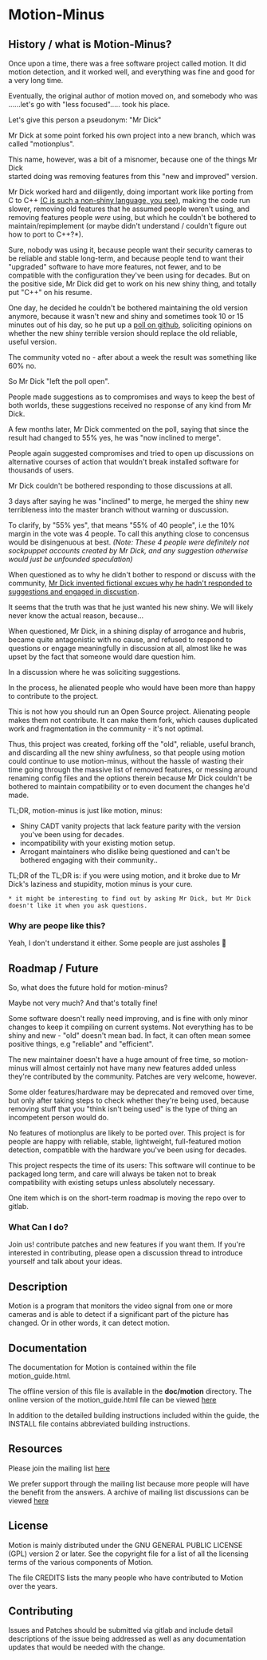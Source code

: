 Motion-Minus
=============

## History / what is Motion-Minus?

Once upon a time, there was a free software project called motion. 
It did motion detection, and it worked well, and everything was fine and good
for a very long time.

Eventually, the original author of motion moved on, and somebody who was
......let's go with "less focused"..... took his place. 

Let's give this person a pseudonym: "Mr Dick"

Mr Dick at some point forked his own project into a new branch, which was
called "motionplus".

This name, however, was a bit of a misnomer, because one of the things Mr Dick  
started doing was removing features from this "new and improved" version.

Mr Dick worked hard and diligently, doing important work like porting from C
to C++ [(C is such a non-shiny language, you see)](https://web.archive.org/web/20131209133259/http://thread.gmane.org/gmane.comp.version-control.git/57643/focus=57918), making the code run slower,
removing old features that he assumed people weren't using, 
and removing features people *were* using, but which he couldn't be bothered to 
maintain/repimplement (or maybe didn't understand / couldn't figure out how to port to C++?*).

Sure, nobody was using it, because people want their security cameras to be 
reliable and stable long-term, and because people tend to want their "upgraded"
software to have more features, not fewer, and to be compatible with the 
configuration they've been using for decades. But on the positive side, Mr Dick
did get to work on his new shiny thing, and totally put "C++" on his resume.

One day, he decided he couldn't be bothered maintaining the old version anymore,
because it wasn't new and shiny and sometimes took 10 or 15 minutes out of his day,
so he put up a [poll on github](https://github.com/Motion-Project/motion/discussions/1794#discussion-7007501), soliciting opinions on whether the new shiny terrible version should replace the old 
reliable, useful version.

The community voted no - after about a week the result was something like 60% no.

So Mr Dick "left the poll open".

People made suggestions as to compromises and ways to keep the best of both worlds,
these suggestions received no response of any kind from Mr Dick.

A few months later, Mr Dick commented on the poll, saying that since the result had 
changed to 55% yes, he was "now inclined to merge". 

People again suggested compromises and tried to open up discussions on alternative
courses of action that wouldn't break installed software for thousands of users.

Mr Dick couldn't be bothered responding to those discussions at all.

3 days after saying he was "inclined" to merge, he merged the shiny new terribleness 
into the master branch without warning or duscussion.

To clarify, by "55% yes", that means "55% of 40 people", i.e the 10% margin in the vote 
was 4 people. To call this anything close to concensus would be disingenuous at best.
*(Note: These 4 people were definitely not sockpuppet accounts created by Mr Dick, and any
suggestion otherwise would just be unfounded speculation)*

When questioned as to why he didn't bother to respond or discuss with the community,
[Mr Dick invented fictional excues why he hadn't responded to suggestions and engaged in discustion](https://github.com/Motion-Project/motion/discussions/1794#discussioncomment-12086359). 

It seems that the truth was that he just wanted his new shiny. We will likely never 
know the actual reason, because...

When questioned, Mr Dick, in a shining display of arrogance and hubris, became quite 
antagonistic with no cause, and refused to respond to questions or engage meaningfully 
in discussion at all, almost like he was upset by the fact that someone would dare question him.

In a discussion where he was soliciting suggestions.

In the process, he alienated people who would have been more than happy to contribute to the project.

This is not how you should run an Open Source project. Alienating people makes them not contribute.
It can make them fork, which causes duplicated work and fragmentation in the community - it's not optimal.

Thus, this project was created, forking off the "old", reliable, useful branch, and discarding all the
new shiny awfulness, so that people using motion could continue to use motion-minus,
without the hassle of wasting their time going through the massive list of removed features,
 or messing around renaming config files and the options therein because Mr Dick couldn't be 
bothered to maintain compatibility or to even document the changes he'd made.

TL;DR, motion-minus is just like motion, minus:
 - Shiny CADT vanity projects that lack feature parity with the version you've been using for decades.
 - incompatibility with your existing motion setup.
 - Arrogant maintainers who dislike being questioned and can't be bothered engaging with their community..

TL;DR of the TL;DR is: if you were using motion, and it broke due to Mr Dick's laziness and stupidity, 
motion minus is your cure.

`* it might be interesting to find out by asking Mr Dick, but Mr Dick doesn't like it when you ask questions.`

### Why are peope like this?

Yeah, I don't understand it either. Some people are just assholes :shrug:

## Roadmap / Future

So, what does the future hold for motion-minus?

Maybe not very much? And that's totally fine!

Some software doesn't really need improving, and is fine with only minor changes to keep it compiling on current systems. Not everything has to be shiny and new - "old" doesn't mean bad. In fact, it can often mean somee positive things, e.g "reliable" and "efficient".

The new maintainer doesn't have a huge amount of free time, so motion-minus will almost certainly not have many 
new features added unless they're contributed by the community. Patches are very welcome, however.

Some older features/hardware may be deprecated and removed over time, but only after taking 
steps to check whether they're being used, because removing stuff that you "think isn't being used"
is the type of thing an incompetent person would do.

No features of motionplus are likely to be ported over. This project is 
for people are happy with reliable, stable, lightweight, full-featured 
motion detection, compatible with the hardware you've been using for decades.

This project respects the time of its users: This software will continue to be packaged long term, 
and care will always be taken not to break compatibility with existing setups unless absolutely necessary.

One item which is on the short-term roadmap is moving the repo over to gitlab.

### What Can I do?

Join us! contribute patches and new features if you want them. If you're interested in contributing, 
please open a discussion thread to introduce yourself and talk about your ideas.



## Description

Motion is a program that monitors the video signal from one or more cameras and
is able to detect if a significant part of the picture has changed. Or in other
words, it can detect motion.

## Documentation

The documentation for Motion is contained within the file motion_guide.html.

The offline version of this file is available in the **doc/motion** directory.  The
online version of the motion_guide.html file can be viewed [here](https://motion-project.github.io/motion_guide.html)

In addition to the detailed building instructions included within the guide, the
INSTALL file contains abbreviated building instructions.

## Resources

Please join the mailing list [here](https://lists.sourceforge.net/lists/listinfo/motion-user)

We prefer support through the mailing list because more people will have the benefit from the answers.
A archive of mailing list discussions can be viewed [here](https://sourceforge.net/p/motion/mailman/motion-user/)

## License

Motion is mainly distributed under the GNU GENERAL PUBLIC LICENSE (GPL) version 2 or later.
See the copyright file for a list of all the licensing terms of the various components of Motion.

The file CREDITS lists the many people who have contributed to Motion over the years.

## Contributing

Issues and Patches should be submitted via gitlab and include detail descriptions
of the issue being addressed as well as any documentation updates that would be
needed with the change.

